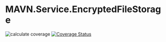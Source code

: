 # MAVN.Service.EncryptedFileStorage

![calculate coverage](https://github.com/OpenMAVN/MAVN.Service.EncryptedFileStorage/workflows/coverage%20report/badge.svg)
[![Coverage Status](https://coveralls.io/repos/github/OpenMAVN/MAVN.Service.EncryptedFileStorage/badge.svg?branch=master)](https://coveralls.io/github/OpenMAVN/MAVN.Service.EncryptedFileStorage?branch=master)
